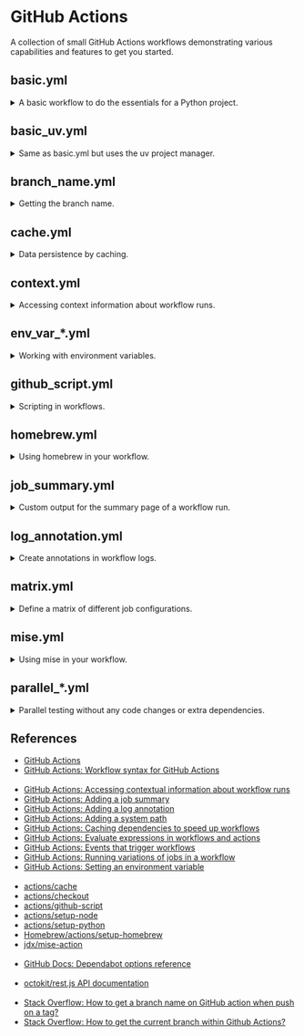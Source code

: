 # GitHub Actions

A collection of small GitHub Actions workflows demonstrating various capabilities and features to get you started.

## basic.yml

<details>

<summary>A basic workflow to do the essentials for a Python project.</summary>

<br/>If you're unfamiliar with GitHub Actions this will help you get started quickly.

- Runs when changes are pushed
- Runs on a schedule
- Can be run manually from the GitHub UI
- Uses `actions/checkout`
- Uses `actions/setup-python` with pip cache
- Installs `requirements.txt` and runs a simple test
- Includes `dependabot.yml` to automatically check for package updates

See the [workflow](.github/workflows/basic.yml).

</details>

## basic_uv.yml

<details>

<summary>Same as basic.yml but uses the uv project manager.</summary>

<br/>

See the [workflow](.github/workflows/basic_uv.yml).

</details>

## branch_name.yml

<details>

<summary>Getting the branch name.</summary>

<br/>This is a common CI operation. Surprisingly, there's no pre-defined way to get it in GitHub Actions.

This demo shows the simplest way without using 3rd party actions or other tools.

It works in most cases, but there are some quirks.

For example, if your commit is tagged this method will return the tag instead of the branch name. See SO link in the references for details.

You may also get an unexpected result depending on the event that triggered the workflow. This demo is set to trigger on `pull_request` and on `push` to illustrate this behavior.

- Shows various `github` context properties that may or may not contain the branch name
- Sets branch name to the top level `env` so it can be accessed by the entire workflow

See the [workflow](.github/workflows/branch_name.yml).

</details>

## cache.yml

<details>

<summary>Data persistence by caching.</summary>

<br/>You can cache files, directories, or a combination of them. If you want to test for a cache hit, keep in mind that it only occurs if it matches the primary cache `key`. A partial match on `restore-keys` is still considered a cache miss.

- Uses `actions/cache`

See the [workflow](.github/workflows/cache.yml).

</details>

## context.yml

<details>

<summary>Accessing context information about workflow runs.</summary>

<br/>You can access various contexts about the workflow run, which can be helpful for debugging workflow errors or bugs. Be careful as it has the potential to output sensitive information.

See the [workflow](.github/workflows/context.yml).

</details>

## env_var_*.yml

<details>

<summary>Working with environment variables.</summary>

<br/>Environment variables and their scopes work as you'd expect in GitHub Actions.

They're also fairly self-contained, so any changes you make are isolated to the job you're in.

One quirk that can cause confusion is the fact that environment variables defined within a step aren't accessible until the next step.

See the workflows:
- [Reading](.github/workflows/env_var_read.yml)
- [Writing](.github/workflows/env_var_write.yml)
- [Passing](.github/workflows/env_var_pass.yml)
- [System PATH](.github/workflows/env_var_path.yml)

</details>

## github_script.yml

<details>

<summary>Scripting in workflows.</summary>

<br/>Easily and quickly write JavaScript in your workflow that uses the GitHub API and the workflow run context. The action includes a pre-authenticated octokit/rest.js client and references to many other useful packages.

- Uses `actions/github-script`

See the [workflow](.github/workflows/github_script.yml).

</details>

## homebrew.yml

<details>

<summary>Using homebrew in your workflow.</summary>

<br/>Leverage the convenience of homebrew to install applications on GitHub Actions runners.

- Uses `Homebrew/actions/setup-homebrew`

See the [workflow](.github/workflows/homebrew.yml).

</details>

## job_summary.yml

<details>

<summary>Custom output for the summary page of a workflow run.</summary>

<br/>You can set custom Markdown for each job so it will be displayed on the summary page of a workflow run. Job summaries support GitHub flavored Markdown, and you can add your Markdown content for a step to the `GITHUB_STEP_SUMMARY` environment file.

When a job finishes, the summaries for all steps in a job are grouped together into a single job summary and are shown on the workflow run summary page. If multiple jobs generate summaries, the job summaries are ordered by job completion time.

Job summaries are isolated between steps and each step is restricted to a maximum size of 1MB. A maximum of 20 job summaries from steps are displayed per job.

See the [workflow](.github/workflows/job_summary.yml).

</details>

## log_annotation.yml

<details>

<summary>Create annotations in workflow logs.</summary>

<br/>You can create `notice`, `warning`, and `error` annotations in your workflow logs. Optionally, they can be associated with a file and even a position within the file. Annotations also show up on the job summary page.

See the [workflow](.github/workflows/log_annotation.yml).

</details>

## matrix.yml

<details>

<summary>Define a matrix of different job configurations.</summary>

<br/>The matrix strategy helps you easily target multiple operating systems and language versions.

- Uses `actions/setup-node`

See the [workflow](.github/workflows/matrix.yml).

</details>

## mise.yml

<details>

<summary>Using mise in your workflow.</summary>

<br/>The polyglot tool version manager.

- Uses `jdx/mise-action`

See the [workflow](.github/workflows/mise.yml).

</details>

## parallel_*.yml

<details>

<summary>Parallel testing without any code changes or extra dependencies.</summary>

<br/>The matrix strategy can be used in a particular way to enable parallel testing for free. This means no code changes and no extra dependencies. The idea is to identify where your tests are and distrubute them across multiple GitHub Actions runners. If your testing framework supports parallel testing, you can use it in combination with this strategy to really go fast!

See the workflows:
- [Directory-level parallel testing](.github/workflows/parallel_dir.yml)
- [File-level parallel testing](.github/workflows/parallel_file.yml)

</details>

## References

- [GitHub Actions](https://docs.github.com/en/actions)
- [GitHub Actions: Workflow syntax for GitHub Actions](https://docs.github.com/en/actions/writing-workflows/workflow-syntax-for-github-actions)
<br/><br/>
- [GitHub Actions: Accessing contextual information about workflow runs](https://docs.github.com/en/actions/writing-workflows/choosing-what-your-workflow-does/contexts)
- [GitHub Actions: Adding a job summary](https://docs.github.com/en/actions/writing-workflows/choosing-what-your-workflow-does/workflow-commands-for-github-actions#adding-a-job-summary)
- [GitHub Actions: Adding a log annotation](https://docs.github.com/en/actions/writing-workflows/choosing-what-your-workflow-does/workflow-commands-for-github-actions#setting-a-notice-message)
- [GitHub Actions: Adding a system path](https://docs.github.com/en/actions/writing-workflows/choosing-what-your-workflow-does/workflow-commands-for-github-actions#adding-a-system-path)
- [GitHub Actions: Caching dependencies to speed up workflows](https://docs.github.com/en/actions/writing-workflows/choosing-what-your-workflow-does/caching-dependencies-to-speed-up-workflows)
- [GitHub Actions: Evaluate expressions in workflows and actions](https://docs.github.com/en/actions/writing-workflows/choosing-what-your-workflow-does/evaluate-expressions-in-workflows-and-actions)
- [GitHub Actions: Events that trigger workflows](https://docs.github.com/en/actions/writing-workflows/choosing-when-your-workflow-runs/events-that-trigger-workflows)
- [GitHub Actions: Running variations of jobs in a workflow](https://docs.github.com/en/actions/writing-workflows/choosing-what-your-workflow-does/running-variations-of-jobs-in-a-workflow)
- [GitHub Actions: Setting an environment variable](https://docs.github.com/en/actions/writing-workflows/choosing-what-your-workflow-does/workflow-commands-for-github-actions#setting-an-environment-variable)
<br/><br/>
- [actions/cache](https://github.com/actions/cache)
- [actions/checkout](https://github.com/actions/checkout)
- [actions/github-script](https://github.com/actions/github-script)
- [actions/setup-node](https://github.com/actions/setup-node)
- [actions/setup-python](https://github.com/actions/setup-python)
- [Homebrew/actions/setup-homebrew](https://github.com/Homebrew/actions/tree/master/setup-homebrew)
- [jdx/mise-action](https://github.com/jdx/mise-action)
<br/><br/>
- [GitHub Docs: Dependabot options reference](https://docs.github.com/en/code-security/dependabot/working-with-dependabot/dependabot-options-reference)
<br/><br/>
- [octokit/rest.js API documentation](https://octokit.github.io/rest.js)
<br/><br/>
- [Stack Overflow: How to get a branch name on GitHub action when push on a tag?](https://stackoverflow.com/q/63745613)
- [Stack Overflow: How to get the current branch within Github Actions?](https://stackoverflow.com/q/58033366/808678)
